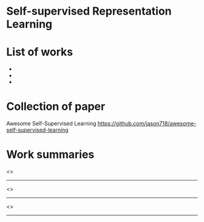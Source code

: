 # Self-supervised Representation Learning 


<!-- ***************************************************** -->

# List of works
- [](#1)
- [](#2)
- [](#3)

# Collection of paper 
Awesome Self-Supervised Learning 
<https://github.com/jason718/awesome-self-supervised-learning>

<!-- ***************************************************** -->
# Work summaries

<a name="1"></a> 
<>


--- 
<a name="2"></a> 
<>


--- 
<a name="3"></a> 
<>



--- 